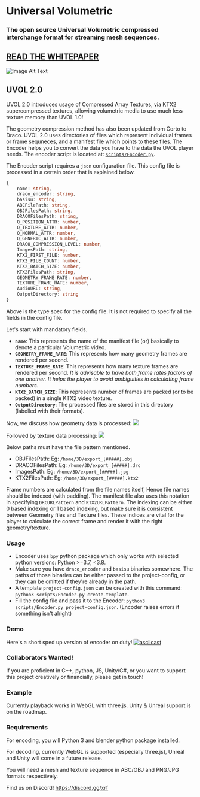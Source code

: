 # Universal Volumetric

### The open source Universal Volumetric compressed interchange format for streaming mesh sequences. 
## [READ THE WHITEPAPER](https://go.etherealengine.com/siggraphwp)

<picture>
  <img alt="Image Alt Text" src="https://github.com/EtherealEngine/Universal-Volumetric/assets/507127/c839fa8b-cfa4-45a7-a1ba-8324631149e4">
</picture>


## UVOL 2.0

UVOL 2.0 introduces usage of Compressed Array Textures, via KTX2 supercompressed textures, allowing volumetric media to use much less texture memory than UVOL 1.0!

The geometry compression method has also been updated from Corto to Draco. UVOL 2.0 uses directories of files which represent individual frames or frame sequneces, and a manifest file which points to these files. The Encoder helps you to convert the data you have to the data the UVOL player needs. The encoder script is located at: [`scripts/Encoder.py`](scripts/Encoder.py).

The Encoder script requires a `json` configuration file. This config file is processed in a certain order that is explained below.

```ts
{
    name: string,
    draco_encoder: string,
    basisu: string,
    ABCFilePath: string,
    OBJFilesPath: string,
    DRACOFilesPath: string,
    Q_POSITION_ATTR: number,
    Q_TEXTURE_ATTR: number,
    Q_NORMAL_ATTR: number,
    Q_GENERIC_ATTR: number,
    DRACO_COMPRESSION_LEVEL: number,
    ImagesPath: string,
    KTX2_FIRST_FILE: number,
    KTX2_FILE_COUNT: number,
    KTX2_BATCH_SIZE: number,
    KTX2FilesPath: string,
    GEOMETRY_FRAME_RATE: number,
    TEXTURE_FRAME_RATE: number,
    AudioURL: string,
    OutputDirectory: string
}
```

Above is the type spec for the config file. It is not required to specify all the fields in the config file.

Let's start with mandatory fields.

- **`name`**: This represents the name of the manifest file (or) basically to denote a particular Volumetric video.
- **`GEOMETRY_FRAME_RATE`**: This represents how many geometry frames are rendered per second.
- **`TEXTURE_FRAME_RATE`**: This represents how many texture frames are rendered per second. _It is advisable to have both frame rates factors of one another. It helps the player to avoid ambiguities in calculating frame numbers._
- **`KTX2_BATCH_SIZE`**: This represents number of frames are packed (or to be packed) in a single KTX2 video texture.
- **`OutputDirectory`**: The processed files are stored in this directory (labelled with their formats).

Now, we discuss how geometry data is processed: ![](https://i.imgur.com/HC0xuOO.png)

Followed by texture data processing: ![](https://i.imgur.com/xQs4uQR.png)

Below paths must have the file pattern mentioned.

- OBJFilesPath: Eg: `/home/3D/export_[#####].obj`
- DRACOFilesPath: Eg: `/home/3D/export_[#####].drc`
- ImagesPath: Eg: `/home/3D/export_[#####].jpg`
- KTX2FilesPath: Eg: `/home/3D/export_[#####].ktx2`

Frame numbers are calculated from the file names itself, Hence file names should be indexed (with padding). The manifest file also uses this notation in specifying `DRCURLPattern` and `KTX2URLPattern`. The indexing can be either 0 based indexing or 1 based indexing, but make sure it is consistent between Geometry files and Texture files. These indices are vital for the player to calculate the correct frame and render it with the right geometry/texture.

### Usage

- Encoder uses `bpy` python package which only works with selected python versions: Python >=3.7, <3.8.
- Make sure you have `draco_encoder` and `basisu` binaries somewhere. The paths of those binaries can be either passed to the project-config, or they can be omitted if they're already in the path.
- A template `project-config.json` can be created with this command: `python3 scripts/Encoder.py create-template`.
- Fill the config file and pass it to the Encoder: `python3 scripts/Encoder.py project-config.json`. (Encoder raises errors if something isn't alright)

### Demo

Here's a short sped up version of encoder on duty! [![asciicast](https://asciinema.org/a/593720.png)](https://asciinema.org/a/593720)

### Collaborators Wanted!

If you are proficient in C++, python, JS, Unity/C#, or you want to support this project creatively or financially, please get in touch!

### Example

Currently playback works in WebGL with three.js. Unity & Unreal support is on the roadmap.

### Requirements

For encoding, you will Python 3 and blender python package installed.

For decoding, currently WebGL is supported (especially three.js), Unreal and Unity will come in a future release.

You will need a mesh and texture sequence in ABC/OBJ and PNG/JPG formats respectively.

Find us on Discord! https://discord.gg/xrf
